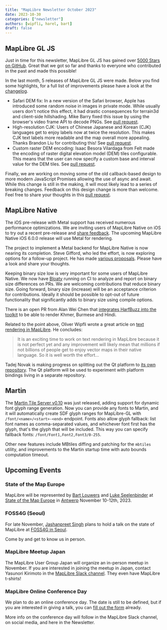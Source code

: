 ```yaml
---
title: "MapLibre Newsletter October 2023"
date: 2023-10-30
categories: ["newsletter"]
authors: [wipfli, harel, bart]
draft: false
---
```


## MapLibre GL JS

Just in time for this newsletter, MapLibre GL JS has gained over [5000 Stars on GitHub](https://github.com/maplibre/maplibre-gl-js/stargazers). Great that we got so far and thanks to everyone who contributed in the past and made this possible!

In the last month, 5 releases of MapLibre GL JS were made. Below you find some highlights, for a full list of improvements please have a look at the [changelog](https://github.com/maplibre/maplibre-gl-js/blob/main/CHANGELOG.md).

- Safari DEM fix: In a new version of the Safari browser, Apple has introduced some random noise in images in private mode. While usually users don't notice this effect, it had drastic consequences for terrain3d and client-side hillshading. Mike Barry fixed this issue by using the browser's video frame API to decode PNGs. See [pull request](https://github.com/maplibre/maplibre-gl-js/pull/3185).
- High-resolution CJK: Users of Chinese Japanese and Korean (CJK) languages get to enjoy labels now at twice the resolution. This makes CJK text labels more readable and the map overall more appealing. Thanks Brandon Liu for contributing this! See [pull request](https://github.com/maplibre/maplibre-gl-js/pull/3006).
- Custom raster DEM encoding: Isaac Besora Vilardaga from Felt made the encoding of raster digital elevation model (DEM) tiles configurable. This means that the user can now specify a custom base and interval value for the DEM tiles. See [pull request](https://github.com/maplibre/maplibre-gl-js/pull/3087).

Finally, we are working on moving some of the old callback-based design to more modern JavaScript Promises allowing the use of async and await. While this change is still in the making, it will most likely lead to a series of breaking changes. Feedback on this design change is more than welcome. Feel free to share your thoughts in this [pull request](https://github.com/maplibre/maplibre-gl-js/pull/3233).

## MapLibre Native

The iOS pre-release with Metal support has received numerous performance optimizations. We are inviting users of MapLibre Native on iOS to try out a recent pre-release and [share feedback](https://github.com/maplibre/maplibre-native/issues/1609). The upcoming MapLibre Native iOS 6.0.0 release will use Metal for rendering.

The project to implement a Metal backend for MapLibre Native is now nearing its completion. Steve Gifford, who led the effort, is now exploring options for a follow-up project. He has made [various proposals](https://github.com/maplibre/maplibre/discussions?discussions_q=is%3Aopen+author%3Asjg-wdw+Native). Please have a look and share your thoughts.

Keeping binary size low is very important for some users of MapLibre Native. We now have [Bloaty](https://github.com/google/bloaty) running on CI to analyze and report on binary size differences on PRs. We are welcoming contributions that reduce binary size. Going forward, binary size (increase) will be an acceptance criterion for contributions. Ideally it should be possible to opt-out of future functionality that significantly adds to binary size using compile options.

There is an open PR from Alan Wei Chen that [integrates HarfBuzz into the toolkit](https://github.com/maplibre/maplibre-native/pull/1439) to be able to render Khmer, Burmese and Hindi.

Related to the point above, Oliver Wipfli wrote a great article on [text rendering in MapLibre](https://github.com/wipfli/about-text-rendering-in-maplibre). He concludes:

> It is an exciting time to work on text rendering in MapLibre because it is not perfect yet and any improvement will likely mean that millions if not billions of people get to enjoy vector maps in their native language. So it is well worth the effort...

Tadej Novak is making progress on splitting out the Qt platform to [its own repository](https://github.com/maplibre/maplibre-native-qt). The Qt platform will be used to experiment with platform bindings living in a separate repository.

## Martin

The [Martin Tile Server v0.10](https://github.com/maplibre/martin/releases/tag/v0.10.0) was just released, adding support for dynamic font glyph range generation. Now you can provide any fonts to Martin, and it will automatically create SDF glyph ranges for MapLibre-GL with `/font/<name>/<start>-<end>` endpoint. Fonts also allow glyph fallback: list font names as comma-separated values, and whichever font first has the glyph, that's the glyph that will be included. This way you can specify fallback fonts: `/font/Font1,Font2,Font3/0-255`.

Other new features include MBtiles diffing and patching for the `mbtiles` utility, and improvements to the Martin startup time with auto bounds computation timeout.

## Upcoming Events

### State of the Map Europe

MapLibre will be represented by [Bart Louwers](https://github.com/louwers) and [Luke Seelenbinder](https://github.com/lseelenbinder) at [State of the Map Europe](https://stateofthemap.eu/) in [Antwerp](https://www.openstreetmap.org/search?query=Filip%20Williotstraat%209%2C%202600%20Antwerpen%2C%20Belgien#map=19/51.18690/4.43596) November 10-12th, 2023.

### FOSS4G (Seoul)

For late November, [Jashanpreet Singh](https://github.com/jashanbhullar) plans to hold a talk on the state of MapLibre at [FOSS4G in Seoul](https://foss4g.asia/2023/).

Come by and get to know us in person.

### MapLibre Meetup Japan

The MapLibre User Group Japan will organize an in-person meetup in November. If you are interested in joining the meetup in Japan, contact Yasunori Kirimoto in the [MapLibre Slack channel](https://slack.openstreetmap.us/). They even have MapLibre t-shirts!

### MapLibre Online Conference Day

We plan to do an online conference day. The date is still to be defined, but if you are interested in giving a talk, you can [fill out the form](https://forms.gle/AKg63TnASSWXfZi66) already.

More info on the conference day will follow in the MapLibre Slack channel, on social media, and here in the Newsletter.
